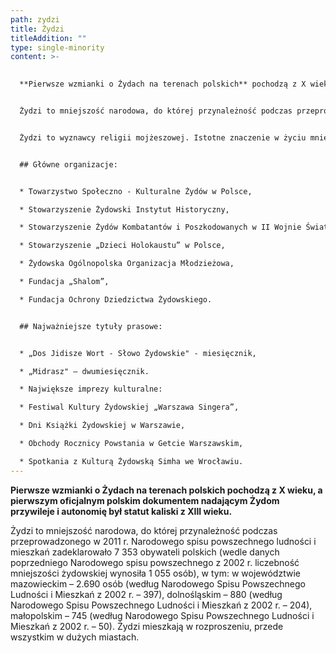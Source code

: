 ```yaml
---
path: zydzi
title: Żydzi
titleAddition: ""
type: single-minority
content: >-
  

  **Pierwsze wzmianki o Żydach na terenach polskich** pochodzą z X wieku, a pierwszym oficjalnym polskim dokumentem nadającym Żydom przywileje i autonomię był statut kaliski z XIII wieku.


  Żydzi to mniejszość narodowa, do której przynależność podczas przeprowadzonego w 2011 r. Narodowego spisu powszechnego ludności i mieszkań zadeklarowało 7 353 obywateli polskich (wedle danych poprzedniego Narodowego spisu powszechnego z 2002 r. liczebność mniejszości żydowskiej wynosiła 1 055 osób), w tym: w województwie mazowieckim – 2.690 osób (według Narodowego Spisu Powszechnego Ludności i Mieszkań z 2002 r. – 397), dolnośląskim – 880 (według Narodowego Spisu Powszechnego Ludności i Mieszkań z 2002 r. – 204), małopolskim – 745 (według Narodowego Spisu Powszechnego Ludności i Mieszkań z 2002 r. – 50). Żydzi mieszkają w rozproszeniu, przede wszystkim w dużych miastach. Pierwsze wzmianki o Żydach na terenach polskich pochodzą z X wieku, a pierwszym oficjalnym polskim dokumentem nadającym Żydom przywileje i autonomię był statut kaliski z XIII wieku. Żydzi napływali do Polski ze względu na stosunkowo najlepsze (na tle nieustannych pogromów w Europie Zachodniej) warunki bezpiecznego życia i rozwoju własnej kultury oraz gwarantowaną przywilejami królewskimi autonomię gmin wyznaniowych. Liczba Żydów w Polsce tradycyjnie oscylowała w okolicach 10% populacji (najwięcej w Europie). Rozwój żydowskiego życia w Polsce został brutalnie przerwany przez II wojnę światową i hitlerowską politykę Endlösung. Z ok. 3,5 miliona polskich Żydów wojnę przeżyło ok. 300 tys. W okresie Polskiej Rzeczypospolitej Ludowej w kilku falach emigracyjnych wyjechała większość polskich Żydów. Po roku 1989 nastąpiło odrodzenie życia żydowskiego w Polsce. Wiele osób powróciło do swoich żydowskich korzeni. Powstały nowe organizacje działające na rzecz rozwoju życia społeczności żydowskiej w Polsce.


  Żydzi to wyznawcy religii mojżeszowej. Istotne znaczenie w życiu mniejszości żydowskiej odgrywa działalność Związku Gmin Wyznaniowych Żydowskich w Rzeczypospolitej Polskiej oraz zrzeszonych w nim gmin.


  ## Główne organizacje:


  * Towarzystwo Społeczno - Kulturalne Żydów w Polsce,

  * Stowarzyszenie Żydowski Instytut Historyczny,

  * Stowarzyszenie Żydów Kombatantów i Poszkodowanych w II Wojnie Światowej,

  * Stowarzyszenie „Dzieci Holokaustu” w Polsce,

  * Żydowska Ogólnopolska Organizacja Młodzieżowa,

  * Fundacja „Shalom”,

  * Fundacja Ochrony Dziedzictwa Żydowskiego.


  ## Najważniejsze tytuły prasowe:


  * „Dos Jidisze Wort - Słowo Żydowskie" - miesięcznik,

  * „Midrasz" – dwumiesięcznik.

  * Największe imprezy kulturalne:

  * Festiwal Kultury Żydowskiej „Warszawa Singera”,

  * Dni Książki Żydowskiej w Warszawie,

  * Obchody Rocznicy Powstania w Getcie Warszawskim,

  * Spotkania z Kulturą Żydowską Simha we Wrocławiu.
---
```

**Pierwsze wzmianki o Żydach na terenach polskich pochodzą z X wieku, a pierwszym oficjalnym polskim dokumentem nadającym Żydom przywileje i autonomię był statut kaliski z XIII wieku.**

Żydzi to mniejszość narodowa, do której przynależność podczas przeprowadzonego w 2011 r. Narodowego spisu powszechnego ludności i mieszkań zadeklarowało 7 353 obywateli polskich (wedle danych poprzedniego Narodowego spisu powszechnego z 2002 r. liczebność mniejszości żydowskiej wynosiła 1 055 osób), w tym: w województwie mazowieckim – 2.690 osób (według Narodowego Spisu Powszechnego Ludności i Mieszkań z 2002 r. – 397), dolnośląskim – 880 (według Narodowego Spisu Powszechnego Ludności i Mieszkań z 2002 r. – 204), małopolskim – 745 (według Narodowego Spisu Powszechnego Ludności i Mieszkań z 2002 r. – 50). Żydzi mieszkają w rozproszeniu, przede wszystkim w dużych miastach.